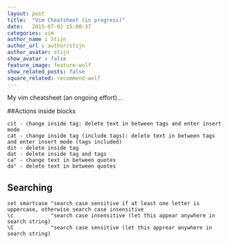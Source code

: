 ```yaml
---
layout: post
title:  "Vim Cheatsheet (in progress)"
date:   2015-07-02 15:00:37
categories: vim
author_name : Stijn
author_url : author/stijn
author_avatar: stijn 
show_avatar : false
feature_image: feature-wolf
show_related_posts: false
square_related: recommend-wolf
---
```


My vim cheatsheet (an ongoing effort)...

##Actions inside blocks

    cit - change inside tag: delete text in between tags and enter insert mode
    cat - change inside tag (include tags): delete text in between tags and enter insert mode (tags included)
    dit - delete inside tag
    dat - delete inside tag and tags
    ca" - change text in between quotes
    da" - delete text in between quotes

## Searching 

    set smartcase "search case sensitive if at least one letter is uppercase, otherwise search case insensitive
    \c            "search case insensitive (let this appear anywhere in search string)
    \C            "search case sensitive (let this apprear anywhere in search string)

